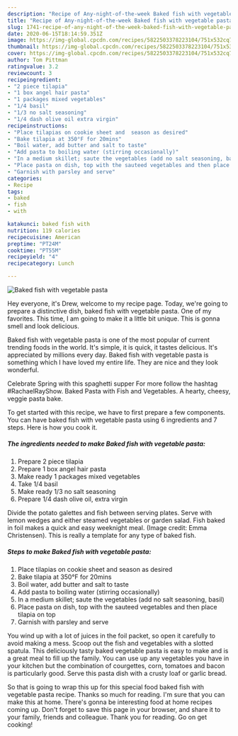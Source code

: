 ```yaml
---
description: "Recipe of Any-night-of-the-week Baked fish with vegetable pasta"
title: "Recipe of Any-night-of-the-week Baked fish with vegetable pasta"
slug: 1741-recipe-of-any-night-of-the-week-baked-fish-with-vegetable-pasta
date: 2020-06-15T18:14:59.351Z
image: https://img-global.cpcdn.com/recipes/5822503378223104/751x532cq70/baked-fish-with-vegetable-pasta-recipe-main-photo.jpg
thumbnail: https://img-global.cpcdn.com/recipes/5822503378223104/751x532cq70/baked-fish-with-vegetable-pasta-recipe-main-photo.jpg
cover: https://img-global.cpcdn.com/recipes/5822503378223104/751x532cq70/baked-fish-with-vegetable-pasta-recipe-main-photo.jpg
author: Tom Pittman
ratingvalue: 3.2
reviewcount: 3
recipeingredient:
- "2 piece tilapia"
- "1 box angel hair pasta"
- "1 packages mixed vegetables"
- "1/4 basil"
- "1/3 no salt seasoning"
- "1/4 dash olive oil extra virgin"
recipeinstructions:
- "Place tilapias on cookie sheet and  season as desired"
- "Bake tilapia at 350°F for 20mins"
- "Boil water, add butter and salt to taste"
- "Add pasta to boiling water (stirring occasionally)"
- "In a medium skillet; saute the vegetables (add no salt seasoning, basil)"
- "Place pasta on dish, top with the sauteed vegetables and then place tilapia on top"
- "Garnish with parsley and serve"
categories:
- Recipe
tags:
- baked
- fish
- with

katakunci: baked fish with 
nutrition: 119 calories
recipecuisine: American
preptime: "PT24M"
cooktime: "PT55M"
recipeyield: "4"
recipecategory: Lunch

---
```



![Baked fish with vegetable pasta](https://img-global.cpcdn.com/recipes/5822503378223104/751x532cq70/baked-fish-with-vegetable-pasta-recipe-main-photo.jpg)

Hey everyone, it's Drew, welcome to my recipe page. Today, we're going to prepare a distinctive dish, baked fish with vegetable pasta. One of my favorites. This time, I am going to make it a little bit unique. This is gonna smell and look delicious.

Baked fish with vegetable pasta is one of the most popular of current trending foods in the world. It's simple, it is quick, it tastes delicious. It's appreciated by millions every day. Baked fish with vegetable pasta is something which I have loved my entire life. They are nice and they look wonderful.

Celebrate Spring with this spaghetti supper For more follow the hashtag #RachaelRayShow. Baked Pasta with Fish and Vegetables. A hearty, cheesy, veggie pasta bake.


To get started with this recipe, we have to first prepare a few components. You can have baked fish with vegetable pasta using 6 ingredients and 7 steps. Here is how you cook it.

<!--inarticleads1-->

##### The ingredients needed to make Baked fish with vegetable pasta:

1. Prepare 2 piece tilapia
1. Prepare 1 box angel hair pasta
1. Make ready 1 packages mixed vegetables
1. Take 1/4 basil
1. Make ready 1/3 no salt seasoning
1. Prepare 1/4 dash olive oil, extra virgin


Divide the potato galettes and fish between serving plates. Serve with lemon wedges and either steamed vegetables or garden salad. Fish baked in foil makes a quick and easy weeknight meal. (Image credit: Emma Christensen). This is really a template for any type of baked fish. 

<!--inarticleads2-->

##### Steps to make Baked fish with vegetable pasta:

1. Place tilapias on cookie sheet and  season as desired
1. Bake tilapia at 350°F for 20mins
1. Boil water, add butter and salt to taste
1. Add pasta to boiling water (stirring occasionally)
1. In a medium skillet; saute the vegetables (add no salt seasoning, basil)
1. Place pasta on dish, top with the sauteed vegetables and then place tilapia on top
1. Garnish with parsley and serve


You wind up with a lot of juices in the foil packet, so open it carefully to avoid making a mess. Scoop out the fish and vegetables with a slotted spatula. This deliciously tasty baked vegetable pasta is easy to make and is a great meal to fill up the family. You can use up any vegetables you have in your kitchen but the combination of courgettes, corn, tomatoes and bacon is particularly good. Serve this pasta dish with a crusty loaf or garlic bread. 

So that is going to wrap this up for this special food baked fish with vegetable pasta recipe. Thanks so much for reading. I'm sure that you can make this at home. There's gonna be interesting food at home recipes coming up. Don't forget to save this page in your browser, and share it to your family, friends and colleague. Thank you for reading. Go on get cooking!
